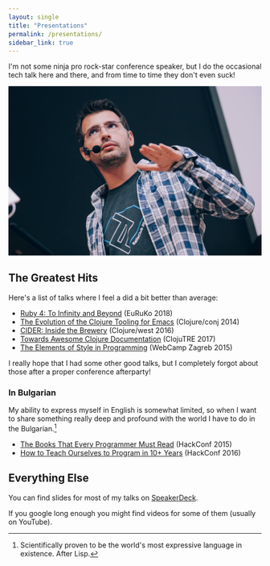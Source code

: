 ```yaml
---
layout: single
title: "Presentations"
permalink: /presentations/
sidebar_link: true
---
```


I'm not some ninja pro rock-star conference speaker, but I do the occasional
tech talk here and there, and from time to time they don't even suck!

![Bozhidar](/assets/images/bozhidar_presenting2.jpg)

## The Greatest Hits

Here's a list of talks where I feel a did a bit better than average:

* [Ruby 4: To Infinity and Beyond](https://www.youtube.com/watch?v=aFSuXUXRySc) (EuRuKo 2018)
* [The Evolution of the Clojure Tooling for Emacs](https://www.youtube.com/watch?v=4X-1fJm25Ww&) (Clojure/conj 2014)
* [CIDER: Inside the Brewery](https://www.youtube.com/watch?v=8wLwbpCxRf0) (Clojure/west 2016)
* [Towards Awesome Clojure Documentation](https://www.youtube.com/watch?v=nrpsMB2gYI0) (ClojuTRE 2017)
* [The Elements of Style in Programming](https://www.youtube.com/watch?v=n2Mp-OCPPIY) (WebCamp Zagreb 2015)

I really hope that I had some other good talks, but I completely forgot about those after
a proper conference afterparty!

### In Bulgarian

My ability to express myself in English is somewhat limited, so when I want to share something
really deep and profound with the world I have to do in the Bulgarian.[^1]

* [The Books That Every Programmer Must Read](https://www.youtube.com/watch?v=H6OQ2RESp4s) (HackConf 2015)
* [How to Teach Ourselves to Program in 10+ Years](https://www.youtube.com/watch?v=B54nJHzXK1g) (HackConf 2016)

## Everything Else

You can find slides for most of my talks on [SpeakerDeck](https://speakerdeck.com/bbatsov).

If you google long enough you might find videos for some of them
(usually on YouTube).

[^1]: Scientifically proven to be the world's most expressive language in existence. After Lisp.
